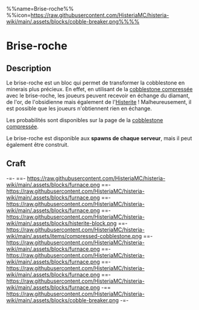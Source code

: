 %%name=Brise-roche%%
%%icon=https://raw.githubusercontent.com/HisteriaMC/histeria-wiki/main/.assets/blocks/cobble-breaker.png%%%%

# Brise-roche

## Description

Le brise-roche est un bloc qui permet de transformer la cobblestone en minerais plus précieux. En effet, en utilisant de la [cobblestone compressée](https://histeria.fr/wiki/objets/compressed-cobblestone) avec le brise-roche, les joueurs peuvent recevoir en échange du diamant, de l'or, de l'obsidienne mais également de l'[Histerite](https://histeria.fr/wiki/objets/histerite) ! Malheureusement, il est possible que les joueurs n'obtiennent rien en échange.

Les probabilités sont disponibles sur la page de la [cobblestone compressée](https://histeria.fr/wiki/objets/compressed-cobblestone).

Le brise-roche est disponible aux **spawns de chaque serveur**, mais il peut également être construit.

## Craft

-=-
 ==- https://raw.githubusercontent.com/HisteriaMC/histeria-wiki/main/.assets/blocks/furnace.png
 ==- https://raw.githubusercontent.com/HisteriaMC/histeria-wiki/main/.assets/blocks/furnace.png
 ==- https://raw.githubusercontent.com/HisteriaMC/histeria-wiki/main/.assets/blocks/furnace.png
 ==- https://raw.githubusercontent.com/HisteriaMC/histeria-wiki/main/.assets/blocks/histerite-block.png
 ==- https://raw.githubusercontent.com/HisteriaMC/histeria-wiki/main/.assets/items/compressed-cobblestone.png
 ==- https://raw.githubusercontent.com/HisteriaMC/histeria-wiki/main/.assets/blocks/furnace.png
 ==- https://raw.githubusercontent.com/HisteriaMC/histeria-wiki/main/.assets/blocks/furnace.png
 ==- https://raw.githubusercontent.com/HisteriaMC/histeria-wiki/main/.assets/blocks/furnace.png
 ==- https://raw.githubusercontent.com/HisteriaMC/histeria-wiki/main/.assets/blocks/furnace.png
 -== https://raw.githubusercontent.com/HisteriaMC/histeria-wiki/main/.assets/blocks/cobble-breaker.png
-=-
